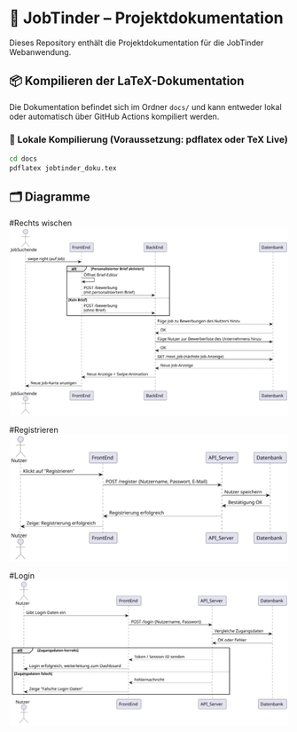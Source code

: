 # 📄 JobTinder – Projektdokumentation

Dieses Repository enthält die Projektdokumentation für die JobTinder Webanwendung.

## 📦 Kompilieren der LaTeX-Dokumentation

Die Dokumentation befindet sich im Ordner `docs/` und kann entweder lokal oder automatisch über GitHub Actions kompiliert werden.

### 🔧 Lokale Kompilierung (Voraussetzung: pdflatex oder TeX Live)

```bash
cd docs
pdflatex jobtinder_doku.tex
```

## 🗂️ Diagramme
#Rechts wischen
![Rechts wischen](diagrams/rendered/rechts_wischen.svg)

#Registrieren
![Registrieren](diagrams/rendered/registrieren.svg)

#Login
![Login](diagrams/rendered/login.svg)
